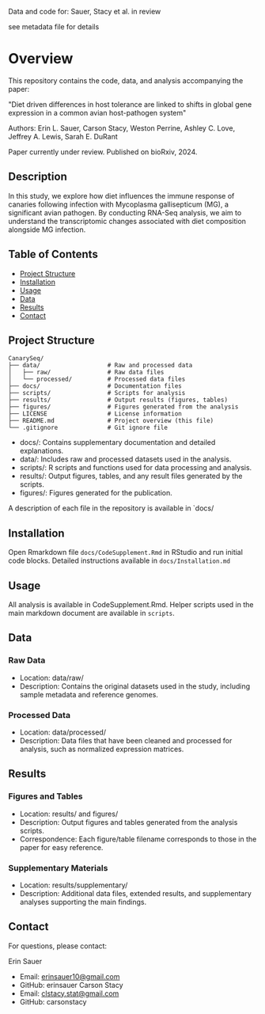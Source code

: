 Data and code for: Sauer, Stacy et al. in review 

see metadata file for details

# Overview

This repository contains the code, data, and analysis accompanying the paper:

"Diet driven differences in host tolerance are linked to shifts in global gene expression in a common avian host-pathogen system"

Authors: Erin L. Sauer, Carson Stacy, Weston Perrine, Ashley C. Love, Jeffrey A. Lewis, Sarah E. DuRant

Paper currently under review.
Published on bioRxiv, 2024.

## Description
In this study, we explore how diet influences the immune response of canaries following infection with Mycoplasma gallisepticum (MG), a significant avian pathogen. By conducting RNA-Seq analysis, we aim to understand the transcriptomic changes associated with diet composition alongside MG infection.

## Table of Contents
- [Project Structure](#project-structure)
- [Installation](#installation)
- [Usage](#usage)
- [Data](#data)
- [Results](#results)
- [Contact](#contact)

## Project Structure
```
CanarySeq/
├── data/                   # Raw and processed data
│   ├── raw/                # Raw data files
│   └── processed/          # Processed data files
├── docs/                   # Documentation files
├── scripts/                # Scripts for analysis
├── results/                # Output results (figures, tables)
├── figures/                # Figures generated from the analysis
├── LICENSE                 # License information
├── README.md               # Project overview (this file)
└── .gitignore              # Git ignore file
```

- docs/: Contains supplementary documentation and detailed explanations.
- data/: Includes raw and processed datasets used in the analysis.
- scripts/: R scripts and functions used for data processing and analysis.
- results/: Output figures, tables, and any result files generated by the scripts.
- figures/: Figures generated for the publication.

A description of each file in the repository is available in `docs/

## Installation
Open Rmarkdown file `docs/CodeSupplement.Rmd` in RStudio and run initial code blocks. Detailed instructions available in `docs/Installation.md`

## Usage
All analysis is available in CodeSupplement.Rmd. Helper scripts used in the main markdown document are available in `scripts`. 

## Data
### Raw Data
- Location: data/raw/
- Description: Contains the original datasets used in the study, including sample metadata and reference genomes.

### Processed Data
- Location: data/processed/
- Description: Data files that have been cleaned and processed for analysis, such as normalized expression matrices.

## Results
### Figures and Tables
- Location: results/ and figures/
- Description: Output figures and tables generated from the analysis scripts.
- Correspondence: Each figure/table filename corresponds to those in the paper for easy reference.
### Supplementary Materials
- Location: results/supplementary/
- Description: Additional data files, extended results, and supplementary analyses supporting the main findings.


## Contact
For questions, please contact:

Erin Sauer
- Email: erinsauer10@gmail.com
- GitHub: erinsauer
Carson Stacy
- Email: clstacy.stat@gmail.com
- GitHub: carsonstacy
